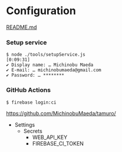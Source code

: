 Configuration
=====

[README.md](../README.md)

### Setup service

```
$ node ./tools/setupService.js                                                                                                           [0:09:31]
✔ Display name: … Michinobu Maeda
✔ E-mail: … michinobumaeda@gmail.com
✔ Password: … ********
```

### GitHub Actions

```
$ firebase login:ci
```

https://github.com/MichinobuMaeda/tamuro/

- Settings
    - Secrets
        - WEB_API_KEY
        - FIREBASE_CI_TOKEN
